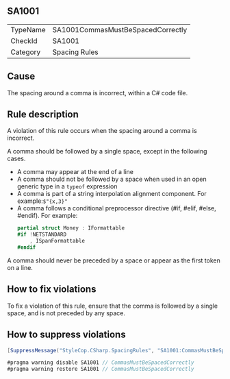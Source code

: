 ﻿## SA1001

<table>
<tr>
  <td>TypeName</td>
  <td>SA1001CommasMustBeSpacedCorrectly</td>
</tr>
<tr>
  <td>CheckId</td>
  <td>SA1001</td>
</tr>
<tr>
  <td>Category</td>
  <td>Spacing Rules</td>
</tr>
</table>

## Cause

The spacing around a comma is incorrect, within a C# code file.

## Rule description

A violation of this rule occurs when the spacing around a comma is incorrect.

A comma should be followed by a single space, except in the following cases.

* A comma may appear at the end of a line
* A comma should not be followed by a space when used in an open generic type in a `typeof` expression
* A comma is part of a string interpolation alignment component. For example:`$"{x,3}"`
* A comma follows a conditional preprocessor directive (#if, #elif, #else, #endif). For example:
  ```csharp
  partial struct Money : IFormattable
  #if !NETSTANDARD
      , ISpanFormattable
  #endif

A comma should never be preceded by a space or appear as the first token on a line.

## How to fix violations

To fix a violation of this rule, ensure that the comma is followed by a single space, and is not preceded by any space.

## How to suppress violations

```csharp
[SuppressMessage("StyleCop.CSharp.SpacingRules", "SA1001:CommasMustBeSpacedCorrectly", Justification = "Reviewed.")]
```

```csharp
#pragma warning disable SA1001 // CommasMustBeSpacedCorrectly
#pragma warning restore SA1001 // CommasMustBeSpacedCorrectly
```
